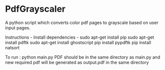 # PdfGrayscaler
A python script which converts color pdf pages to grayscale based on user input pages.


Instructions -
Install dependencies - 
sudo apt-get install pip
sudo apt-get install pdftk
sudo apt-get install ghostscript
pip install pypdftk
pip install natsort


To run : python main.py
PDF should be in the same directory as main.py and new required pdf will be generated as output.pdf in the same directory
